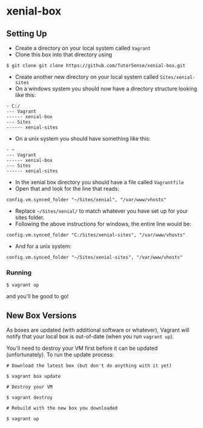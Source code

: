 # xenial-box

## Setting Up
* Create a directory on your local system called `Vagrant`
* Clone this box into that directory using
```
$ git clone git clone https://github.com/TutorSense/xenial-box.git
```
* Create another new directory on your local system called `Sites/xenial-sites`
* On a windows system you should now have a directory structure looking like this:
```
- C:/
--- Vagrant
------ xenial-box
--- Sites
------ xenial-sites
```
* On a unix system you should have something like this:
```
- ~
--- Vagrant
------ xenial-box
--- Sites
------ xenial-sites
```

* In the xenial box directory you should have a file called `Vagrantfile`
* Open that and look for the line that reads:
```
config.vm.synced_folder "~/Sites/xenial", "/var/www/vhosts"
```
* Replace `~/Sites/xenial/` to match whatever you have set up for your sites folder.
* Following the above instructions for windows, the entire line would be:
```
config.vm.synced_folder "C:/Sites/xenial-sites", "/var/www/vhosts"
```
* And for a unix system:
```
config.vm.synced_folder "~/Sites/xenial-sites", "/var/www/vhosts"
```
### Running

```
$ vagrant up
```

and you'll be good to go!

## New Box Versions

As boxes are updated (with additional software or whatever), Vagrant will notify
that your local box is out-of-date (when you run `vagrant up`).

You'll need to destroy your VM first before it can be updated (unfortunately). To
run the update process:

```
# Download the latest box (but don't do anything with it yet)

$ vagrant box update

# Destroy your VM

$ vagrant destroy

# Rebuild with the new box you downloaded

$ vagrant up
```

